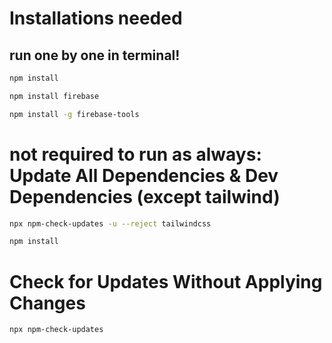 # Installations needed
## run one by one in terminal!

```bash
npm install
```
```bash
npm install firebase
```
```bash
npm install -g firebase-tools
```

# not required to run as always: Update All Dependencies & Dev Dependencies (except tailwind)
```bash
npx npm-check-updates -u --reject tailwindcss
```
```bash
npm install
```

# Check for Updates Without Applying Changes
```bash
npx npm-check-updates
```